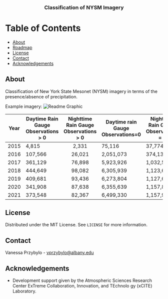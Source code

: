 <h3 align="center">Classification of NYSM Imagery</h3>

# Table of Contents

* [About](#about)
* [Roadmap](#roadmap)
* [License](#license)
* [Contact](#contact)
* [Acknowledgements](#acknowledgements)

## About
Classification of New York State Mesonet (NYSM) imagery in terms of the presence/absence of precipitation. 

Example imagery:
![Readme Graphic](readme_graphics.png)



| Year | Daytime Rain Gauge Observations > 0 | Nighttime Rain Gauge Observations > 0 | Daytime rain Gauge Observations=0 | Nighttime Rain Gauge Observations = 0 |
|------|-------------------------------------|:-------------------------------------:|-----------------------------------|---------------------------------------|
| 2015 | 4,815                               | 2,331                                 | 75,116                            | 37,774                                |
| 2016 | 107,566                             | 26,021                                | 2,051,073                         | 374,133                               |
| 2017 | 361,129                             | 76,898                                | 5,923,926                         | 1,032,504                             |
| 2018 | 444,649                             | 98,082                                | 6,305,939                         | 1,123,652                             |
| 2019 | 409,681                             | 93,436                                | 6,273,804                         | 1,127,662                             |
| 2020 | 341,908                             | 87,638                                | 6,355,639                         | 1,157,863                             |
| 2021 | 373,548                             | 82,367                                | 6,499,330                         | 1,157,991                             |

## License
Distributed under the MIT License.  See `LICENSE` for more information.

## Contact
Vanessa Przybylo - vprzybylo@albany.edu

## Acknowledgements
* Development support given by the Atmospheric Sciences Research Center ExTreme Collaboration, Innovation, and TEchnolo
gy (xCITE) Laboratory. 
